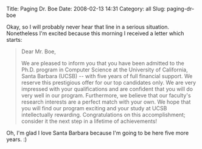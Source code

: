 Title: Paging Dr. Boe
Date: 2008-02-13 14:31
Category: all
Slug: paging-dr-boe

Okay, so I will probably never hear that line in a serious situation.
Nonetheless I'm excited because this morning I received a letter which starts:

> Dear Mr. Boe,
>
> We are pleased to inform you that you have been admitted to the Ph.D. program
> in Computer Science at the University of California, Santa Barbara (UCSB) --
> with five years of full financial support. We reserve this prestigious offer
> for our top candidates only. We are very impressed with your qualifications
> and are confident that you will do very well in our program. Furthermore, we
> believe that our faculty's research interests are a perfect match with your
> own. We hope that you will find our program exciting and your study at UCSB
> intellectually rewarding. Congratulations on this accomplishment; consider it
> the next step in a lifetime of achievements!

Oh, I'm glad I love Santa Barbara because I'm going to be here five more years.
:)
